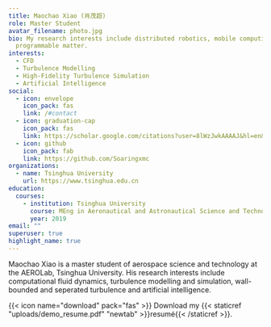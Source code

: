 ```yaml
---
title: Maochao Xiao (肖茂超)
role: Master Student
avatar_filename: photo.jpg
bio: My research interests include distributed robotics, mobile computing and
  programmable matter.
interests:
  - CFD
  - Turbulence Modelling
  - High-Fidelity Turbulence Simulation
  - Artificial Intelligence
social:
  - icon: envelope
    icon_pack: fas
    link: /#contact
  - icon: graduation-cap
    icon_pack: fas
    link: https://scholar.google.com/citations?user=8lWzJwkAAAAJ&hl=en&oi=ao
  - icon: github
    icon_pack: fab
    link: https://github.com/Soaringxmc
organizations:
  - name: Tsinghua University
    url: https://www.tsinghua.edu.cn
education:
  courses:
    - institution: Tsinghua University
      course: MEng in Aeronautical and Astronautical Science and Technology
      year: 2019
email: ""
superuser: true
highlight_name: true
---
```

Maochao Xiao is a master student of aerospace science and technology at the AEROLab, Tsinghua University. His research interests include computational fluid dynamics, turbulence modelling and simulation, wall-bounded and seperated turbulence and artificial intelligence.

{{< icon name="download" pack="fas" >}} Download my {{< staticref "uploads/demo_resume.pdf" "newtab" >}}resumé{{< /staticref >}}.